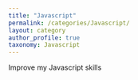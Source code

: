 ```yaml
---
title: "Javascript"
permalink: /categories/Javascript/
layout: category
author_profile: true
taxonomy: Javascript
---
```


Improve my Javascript skills